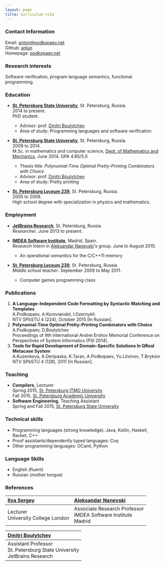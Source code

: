 ```yaml
---
layout: page
title: Curriculum vitæ 
---
```


### Contact Information

Email: [anton@podkopaev.net](mailto:anto@podkopaev.net)
<br />
Github: [anlun](http://github.com/anlun)
<br />
Homepage: [podkopaev.net](http://podkopaev.net)


### Research interests
Software verification, program language semantics, functional programming.

### Education
- **[St. Petersburg State University](eng.spbu.ru)**, St. Petersburg, Russia.
  <br />
  2014 to present.
  <br />
  PhD student.
  - Advisor: prof. [Dmitri Boulytchev](https://research.jetbrains.org/researchers/db)
  - Area of study: Programming languages and software verification
- **[St. Petersburg State University](eng.spbu.ru)**, St. Petersburg, Russia.
  <br />
  2009 to 2014.
  <br />
  M.Sc. in mathematics and computer science,
  [Dept. of Mathematics and Mechanics](http://www.math.spbu.ru/en/), June 2014.
  GPA 4.85/5.0
  - Thesis title: _Polynomial-Time Optimal Pretty-Printing Combinators with Choice_
  - Advisor: prof. [Dmitri Boulytchev](https://research.jetbrains.org/researchers/db)
  - Area of study: Pretty printing
  
- **[St. Petersburg Lyceum 239](http://en.wikipedia.org/wiki/Saint\_Petersburg\_Lyceum\_239)**, St. Petersburg, Russia.
  <br />
  2005 to 2009.
  <br />
  High school degree with specialization in physics and mathematics.

### Employment
- **[JetBrains Research](https://research.jetbrains.org/)**, St. Petersburg, Russia.
  <br />
  _Researcher_. June 2013 to present. 
 
- **[IMDEA Software Institute](http://software.imdea.org/)**, Madrid, Spain.
  <br />
  _Research Intern_ in [Aleksandar Nanevski](http://software.imdea.org/~aleks/)'s group.
  June to August 2015.
  - An operational semantics for the C/C++11 memory
 
- **[St. Petersburg Lyceum 239](http://en.wikipedia.org/wiki/Saint\_Petersburg\_Lyceum\_239)**, St. Petersburg, Russia.
  <br />
  _Middle school teacher_. September 2009 to May 2011.
  - Computer games programming class

### Publications
1. **A Language-Independent Code Formatting by Syntactic Matching and Templates**
   <br />
   A.Podkopaev, A.Korovianskii, I.Ozernykh
   <br />
   NTV SPbSTU 4 (224), October 2015 [In Russian].
2. **Polynomial-Time Optimal Pretty-Printing Combinators with Choice**
   <br />
   A.Podkopaev, D.Boulytchev
   <br />
   Proceedings of 9th International Andrei Ershov Memorial Conference on Perspectives of System Informatics (PSI 2014). 
3. **Tools for Rapid Development of Domain-Specific Solutions In QReal Metacase System**
   <br />
   A.Kuzenkova, A.Deripaska, K.Taran, A.Podkopaev, Yu.Litvinov, T.Bryksin 
   <br />
   NTV SPbSTU 4 (128), 2011 [In Russian]. 

### Teaching
- **Compilers**, Lecturer
  <br />
  Spring 2015, [St. Petersburg ITMO University](http://en.ifmo.ru/)
  <br />
  Fall 2015, [St. Petersburg Academic University](http://spbau.ru/main\_eng/info\_main\_eng)
- **Software Engineering**, Teaching Assistant
  <br />
  Spring and Fall 2015, [St. Petersburg State University](http://eng.spbu.ru)

### Technical skills
- Programming languages (strong knowledge): Java, Kotlin, Haskell, Racket, C++
- Proof assistants/dependently typed languages: Coq
- Other programming languages: OCaml, Python

### Language Skills
- English (fluent)
- Russian (mother tongue)

### References

| [Ilya Sergey](http://ilyasergey.net/) | [Aleksandar Nanevski](http://software.imdea.org/~aleks/) |
| :-- | :-- |
|  Lecturer <br /> University College London | Associate Research Professor <br /> IMDEA Software Institute <br /> Madrid

| [Dmitri Boulytchev](https://research.jetbrains.org/researchers/db) |
| :-- |
| Assistant Professor <br /> St. Petersburg State University <br /> JetBrains Research |
